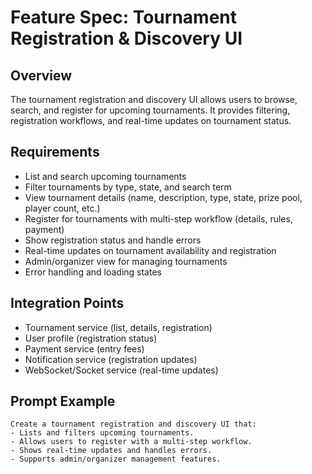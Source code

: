 # Feature Spec: Tournament Registration & Discovery UI

## Overview

The tournament registration and discovery UI allows users to browse, search, and register for upcoming tournaments. It provides filtering, registration workflows, and real-time updates on tournament status.

## Requirements

- List and search upcoming tournaments
- Filter tournaments by type, state, and search term
- View tournament details (name, description, type, state, prize pool, player count, etc.)
- Register for tournaments with multi-step workflow (details, rules, payment)
- Show registration status and handle errors
- Real-time updates on tournament availability and registration
- Admin/organizer view for managing tournaments
- Error handling and loading states

## Integration Points

- Tournament service (list, details, registration)
- User profile (registration status)
- Payment service (entry fees)
- Notification service (registration updates)
- WebSocket/Socket service (real-time updates)

## Prompt Example

```
Create a tournament registration and discovery UI that:
- Lists and filters upcoming tournaments.
- Allows users to register with a multi-step workflow.
- Shows real-time updates and handles errors.
- Supports admin/organizer management features.
```
